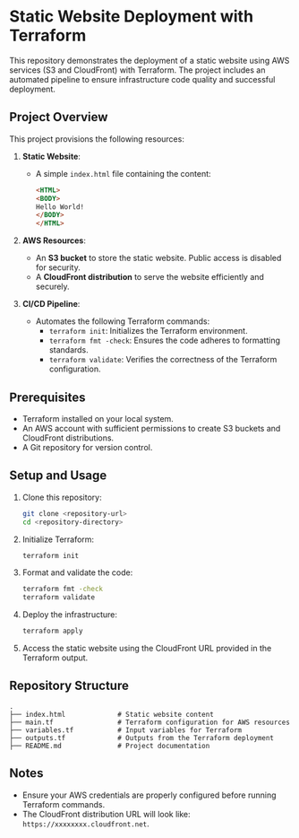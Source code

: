# Static Website Deployment with Terraform

This repository demonstrates the deployment of a static website using AWS services (S3 and CloudFront) with Terraform. The project includes an automated pipeline to ensure infrastructure code quality and successful deployment.

## Project Overview

This project provisions the following resources:

1. **Static Website**:
   - A simple `index.html` file containing the content:
     ```html
     <HTML>
     <BODY> 
     Hello World! 
     </BODY> 
     </HTML>
     ```

2. **AWS Resources**:
   - An **S3 bucket** to store the static website. Public access is disabled for security.
   - A **CloudFront distribution** to serve the website efficiently and securely.

3. **CI/CD Pipeline**:
   - Automates the following Terraform commands:
     - `terraform init`: Initializes the Terraform environment.
     - `terraform fmt -check`: Ensures the code adheres to formatting standards.
     - `terraform validate`: Verifies the correctness of the Terraform configuration.

## Prerequisites

- Terraform installed on your local system.
- An AWS account with sufficient permissions to create S3 buckets and CloudFront distributions.
- A Git repository for version control.

## Setup and Usage

1. Clone this repository:
   ```bash
   git clone <repository-url>
   cd <repository-directory>
   ```

2. Initialize Terraform:
   ```bash
   terraform init
   ```

3. Format and validate the code:
   ```bash
   terraform fmt -check
   terraform validate
   ```

4. Deploy the infrastructure:
   ```bash
   terraform apply
   ```

5. Access the static website using the CloudFront URL provided in the Terraform output.

## Repository Structure

```plaintext
.
├── index.html             # Static website content
├── main.tf                # Terraform configuration for AWS resources
├── variables.tf           # Input variables for Terraform
├── outputs.tf             # Outputs from the Terraform deployment
├── README.md              # Project documentation
```

## Notes

- Ensure your AWS credentials are properly configured before running Terraform commands.
- The CloudFront distribution URL will look like: `https://xxxxxxxx.cloudfront.net`.

